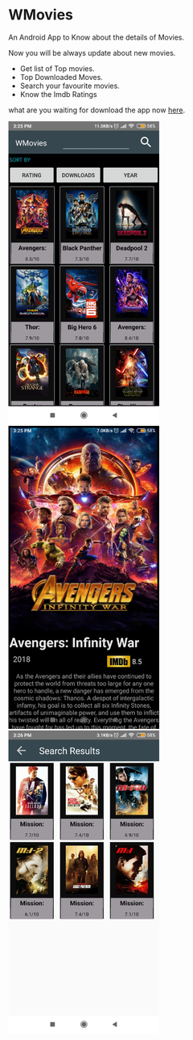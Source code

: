 # WMovies
  An Android App to Know about the details of Movies.
  
Now you will be always update about new movies.
  * Get list of Top movies.
  * Top Downloaded Moves.
  * Search your favourite movies.
  * Know the Imdb Ratings
  
what are you waiting for download the app now [here](https://google.com/wmovies).

  <img style="display: inline-block" width="300px" src="https://github.com/mallikarjun2000/WMovies/blob/master/app/docs/images/wmovies_home_page.jpg"/>
  <img style="display: inline-block" width="300px" src="https://github.com/mallikarjun2000/WMovies/blob/master/app/docs/images/wmovies_movie_page.jpg"/>
  <img style="display: inline-block" width="300px" src="https://github.com/mallikarjun2000/WMovies/blob/master/app/docs/images/wmovies_search_results.jpg"/>
